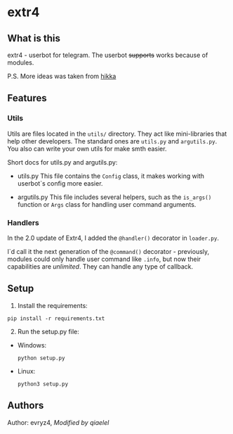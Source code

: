 # extr4
## What is this
extr4 - userbot for telegram. The userbot ~~supports~~ works because of modules.

P.S. More ideas was taken from [hikka](https://github.com/hikariatama/Hikka)

## Features
### Utils
Utils are files located in the `utils/` directory. They act like mini-libraries that help other developers. The standard ones are `utils.py` and `argutils.py`.
You also can write your own utils for make smth easier.

Short docs for utils.py and argutils.py:

- utils.py
  This file contains the `Config` class, it makes working with userbot\`s config more easier.

- argutils.py
  This file includes several helpers, such as the `is_args()` function or `Args` class for handling user command arguments.

### Handlers
In the 2.0 update of Extr4, I added the `@handler()` decorator in `loader.py`.

I\`d call it the next generation of the `@command()` decorator - previously, modules could only handle user command like `.info`, but now their capabilities are *unlimited*. They can handle any type of callback.

## Setup
1. Install the requirements:

```pip install -r requirements.txt```

2. Run the setup.py file:

 - Windows:
      

    ```python setup.py```

  - Linux:  
      

    ```python3 setup.py```


## Authors
Author: evryz4,
*Modified by qiaelel*
